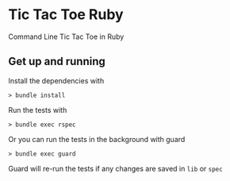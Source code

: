 # Tic Tac Toe Ruby

Command Line Tic Tac Toe in Ruby

## Get up and running

Install the dependencies with

```
> bundle install
```

Run the tests with

```
> bundle exec rspec
```

Or you can run the tests in the background with guard

```
> bundle exec guard
```

Guard will re-run the tests if any changes are saved in `lib` or `spec`
